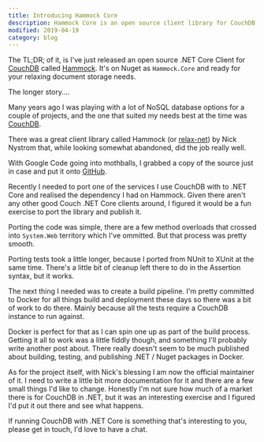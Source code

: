 ```yaml
---
title: Introducing Hammock Core
description: Hammock Core is an open source client library for CouchDB and .NET Core
modified: 2019-04-19
category: blog
---
```


The TL;DR; of it, is I've just released an open source .NET Core Client for [CouchDB](http://couchdb.apache.org/) called [Hammock](https://github.com/DamianMac/Hammock). It's on Nuget as `Hammock.Core` and ready for your relaxing document storage needs.

The longer story....

Many years ago I was playing with a lot of NoSQL database options for a couple of projects, and the one that suited my needs best at the time was [CouchDB](http://couchdb.apache.org/).

There was a great client library called Hammock (or [relax-net](https://code.google.com/archive/p/relax-net/)) by Nick Nystrom that, while looking somewhat abandoned, did the job really well. 

With Google Code going into mothballs, I grabbed a copy of the source just in case and put it onto [GitHub](https://github.com/DamianMac/Hammock).

Recently I needed to port one of the services I use CouchDB with to .NET Core and realised the dependency I had on Hammock. Given there aren't any other good Couch .NET Core clients around, I figured it would be a fun exercise to port the library and publish it.

Porting the code was simple, there are a few method overloads that crossed into `System.Web` territory which I've ommitted. But that process was pretty smooth.

Porting tests took a little longer, because I ported from NUnit to XUnit at the same time. There's a little bit of cleanup left there to do in the Assertion syntax, but it works.

The next thing I needed was to create a build pipeline. I'm pretty committed to Docker for all things build and deployment these days so there was a bit of work to do there. Mainly because all the tests require a CouchDB instance to run against. 

Docker is perfect for that as I can spin one up as part of the build process. Getting it all to work was a little fiddly though, and something I'll probably write another post about. There really doesn't seem to be much published about building, testing, and publishing .NET / Nuget packages in Docker.

As for the project itself, with Nick's blessing I am now the official maintainer of it. I need to write a little bit more documentation for it and there are a few small things I'd like to change. Honestly I'm not sure how much of a market there is for CouchDB in .NET, but it was an interesting exercise and I figured I'd put it out there and see what happens.

If running CouchDB with .NET Core is something that's interesting to you, please get in touch, I'd love to have a chat.

